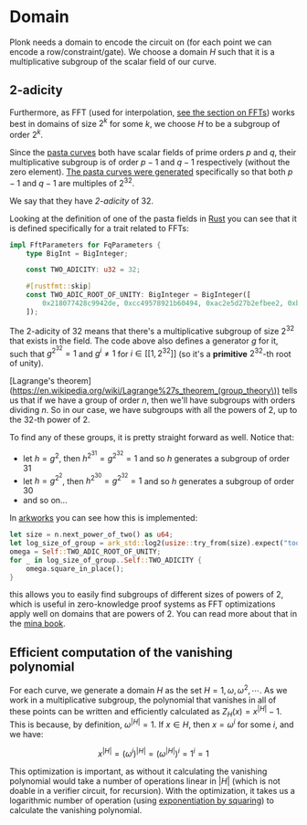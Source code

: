 # Domain

Plonk needs a domain to encode the circuit on (for each point we can encode a row/constraint/gate).
We choose a domain $H$ such that it is a multiplicative subgroup of the scalar field of our curve.

## 2-adicity

Furthermore, as FFT (used for interpolation, [see the section on FFTs](https://o1-labs.github.io/proof-systems/fundamentals/zkbook_fft.html)) works best in domains of size $2^k$ for some $k$, we choose $H$ to be a subgroup of order $2^k$.

Since the [pasta curves](https://o1-labs.github.io/proof-systems/specs/pasta.html) both have scalar fields of prime orders $p$ and $q$, their multiplicative subgroup is of order $p-1$ and $q-1$ respectively (without the zero element). 
[The pasta curves were generated](https://forum.zcashcommunity.com/t/noob-question-about-plonk-halo2/39098) specifically so that both $p-1$ and $q-1$ are multiples of $2^{32}$.

We say that they have *2-adicity* of 32.

Looking at the definition of one of the pasta fields in [Rust](https://github.com/o1-labs/proof-systems/blob/c3883db4d96e847591ec98682e37511ea5ab826a/curves/src/pasta/fields/fq.rs#L13) you can see that it is defined specifically for a trait related to FFTs:

```rust
impl FftParameters for FqParameters {
    type BigInt = BigInteger;

    const TWO_ADICITY: u32 = 32;

    #[rustfmt::skip]
    const TWO_ADIC_ROOT_OF_UNITY: BigInteger = BigInteger([
        0x218077428c9942de, 0xcc49578921b60494, 0xac2e5d27b2efbee2, 0xb79fa897f2db056
    ]);
```

The 2-adicity of 32 means that there's a multiplicative subgroup of size $2^{32}$ that exists in the field.
The code above also defines a generator $g$ for it, such that $g^{2^{32}} = 1$ and $g^i \neq 1$ for $i \in [[1, 2^{32}]]$ (so it's a **primitive** $2^{32}$-th root of unity).

[Lagrange's theorem](https://en.wikipedia.org/wiki/Lagrange%27s_theorem_(group_theory\)) tells us that if we have a group of order $n$, then we'll have subgroups with orders dividing $n$. So in our case, we have subgroups with all the powers of 2, up to the 32-th power of 2.

To find any of these groups, it is pretty straight forward as well. Notice that:

* let $h = g^2$, then $h^{2^{31}} = g^{2^{32}} = 1$ and so $h$ generates a subgroup of order 31
* let $h = g^{2^2}$, then $h^{2^{30}} = g^{2^{32}} = 1$ and so $h$ generates a subgroup of order 30
* and so on...

In [arkworks](https://github.com/arkworks-rs/algebra/blob/master/ff/src/fields/mod.rs#L216) you can see how this is implemented:

```rust
let size = n.next_power_of_two() as u64;
let log_size_of_group = ark_std::log2(usize::try_from(size).expect("too large"));
omega = Self::TWO_ADIC_ROOT_OF_UNITY;
for _ in log_size_of_group..Self::TWO_ADICITY {
    omega.square_in_place();
}
```

this allows you to easily find subgroups of different sizes of powers of 2, which is useful in zero-knowledge proof systems as FFT optimizations apply well on domains that are powers of 2. You can read more about that in the [mina book](https://o1-labs.github.io/proof-systems/fundamentals/zkbook_fft.html).

## Efficient computation of the vanishing polynomial

For each curve, we generate a domain $H$ as the set $H = {1, \omega, \omega^2, \cdots}$. 
As we work in a multiplicative subgroup, the polynomial that vanishes in all of these points can be written and efficiently calculated as $Z_H(x) = x^{|H|} - 1$.  
This is because, by definition, $\omega^{|H|} = 1$. If $x \in H$, then $x = \omega^i$ for some $i$, and we have:

$$x^{|H|} = (\omega^i)^{|H|} = (\omega^{|H|})^i = 1^i = 1$$

This optimization is important, as without it calculating the vanishing polynomial would take a number of operations linear in $|H|$ (which is not doable in a verifier circuit, for recursion). 
With the optimization, it takes us a logarithmic number of operation (using [exponentiation by squaring](https://en.wikipedia.org/wiki/Exponentiation_by_squaring)) to calculate the vanishing polynomial.
